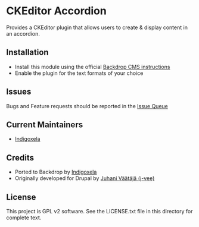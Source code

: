 # CKEditor Accordion

Provides a CKEditor plugin that allows users to create & display content in an accordion.

## Installation

- Install this module using the official [Backdrop CMS instructions](https://backdropcms.org/guide/modules)
- Enable the plugin for the text formats of your choice

## Issues

Bugs and Feature requests should be reported in the [Issue Queue](https://github.com/backdrop-contrib/ckeditor_accordion/issues)

## Current Maintainers

- [Indigoxela](https://github.com/indigoxela)

## Credits

- Ported to Backdrop by [Indigoxela](https://github.com/indigoxela)
- Originally developed for Drupal by [Juhani Väätäjä (j-vee)](https://www.drupal.org/u/j-vee)

## License

This project is GPL v2 software. See the LICENSE.txt file in this directory for complete text.
